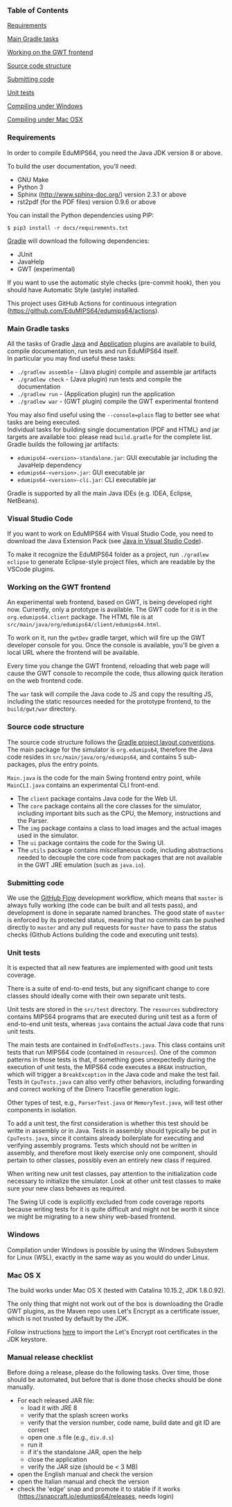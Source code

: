 ### Table of Contents
[Requirements](#requirements)

[Main Gradle tasks](#main-gradle-tasks)

[Working on the GWT frontend](#working-on-the-gwt-frontend)

[Source code structure](#source-code-structure)

[Submitting code](#submitting-code)

[Unit tests](#unit-tests)

[Compiling under Windows](#windows)

[Compiling under Mac OSX](#mac-os-x)

### Requirements

In order to compile EduMIPS64, you need the Java JDK version 8 or above.

To build the user documentation, you'll need:
- GNU Make
- Python 3
- Sphinx (http://www.sphinx-doc.org/) version 2.3.1 or above
- rst2pdf (for the PDF files) version 0.9.6 or above

You can install the Python dependencies using PIP:

```
$ pip3 install -r docs/requirements.txt
```

[Gradle](https://gradle.org/) will download the following dependencies:
- JUnit
- JavaHelp
- GWT (experimental)

If you want to use the automatic style checks (pre-commit hook), then you
should have Automatic Style (astyle) installed.

This project uses GitHub Actions for continuous integration
(https://github.com/EduMIPS64/edumips64/actions).

### Main Gradle tasks

All the tasks of Gradle 
[Java](https://docs.gradle.org/current/userguide/java_plugin.html#sec:java_tasks) and 
[Application](https://docs.gradle.org/current/userguide/application_plugin.html#sec:application_tasks) 
plugins are available to build,
compile documentation, run tests and run EduMIPS64 itself.  
In particular you may find useful these tasks:

 * `./gradlew assemble` - (Java plugin) compile and assemble jar artifacts 
 * `./gradlew check` - (Java plugin) run tests and compile the documentation
 * `./gradlew run` - (Application plugin) run the application
 * `./gradlew war` - (GWT plugin) compile the GWT experimental frontend

You may also find useful using the `--console=plain` flag to better see what tasks 
are being executed.  
Individual tasks for building single documentation (PDF and HTML) and jar targets 
are available too: please read `build.gradle` for the complete list.  
Gradle builds the following jar artifacts:

 - `edumips64-<version>-standalone.jar`: GUI executable jar including the JavaHelp dependency
 - `edumips64-<version>.jar`: GUI executable jar
 - `edumips64-<version>-cli.jar`: CLI executable jar 

Gradle is supported by all the main Java IDEs (e.g. IDEA, Eclipse, NetBeans).


### Visual Studio Code

If you want to work on EduMIPS64 with Visual Studio Code, you need to download the Java Extension Pack
(see [Java in Visual Studio Code](https://code.visualstudio.com/docs/languages/java)).

To make it recognize the EduMIPS64 folder as a project, run `./gradlew eclipse` to generate
Eclipse-style project files, which are readable by the VSCode plugins.

### Working on the GWT frontend

An experimental web frontend, based on GWT, is being developed right now.
Currently, only a prototype is available. The GWT code for it is in the
`org.edumips64.client` package. The HTML file is at
`src/main/java/org/edumips64/client/edumips64.html`.

To work on it, run the `gwtDev` gradle target, which will fire up the GWT
developer console for you. Once the console is available, you'll be given a
local URL where the frontend will be available.

Every time you change the GWT frontend, reloading that web page will cause the
GWT console to recompile the code, thus allowing quick iteration on the web
frontend code.

The `war` task will compile the Java code to JS and copy the resulting JS, including
the static resources needed for the prototype frontend, to the `build/gwt/war`
directory.

### Source code structure

The source code structure follows the [Gradle project layout conventions](https://docs.gradle.org/current/userguide/java_plugin.html#N152C8).
The main package for the simulator is `org.edumips64`, therefore the Java code
resides in `src/main/java/org/edumips64`, and contains 5 sub-packages, plus
the entry points.

`Main.java` is the code for the main Swing frontend entry point, while `MainCLI.java`
contains an experimental CLI front-end.

* The `client` package contains Java code for the Web UI. 
* The `core` package contains all the core classes for the simulator, including
  important bits such as the CPU, the Memory, instructions and the Parser.
* The `img` package contains a class to load images and the actual images used
  in the simulator.
* The `ui` package contains the code for the Swing UI.
* The `utils` package contains miscellaneous code, including abstractions needed
  to decouple the core code from packages that are not available in the GWT
  JRE emulation (such as `java.io`).

### Submitting code

We use the [GitHub Flow](http://scottchacon.com/2011/08/31/github-flow.html)
development workflow, which means that `master` is always fully working
(the code can be built and all tests pass), and development is done in separate
named branches. The good state of `master` is enforced by its protected
status, meaning that no commits can be pushed directly to `master` and any
pull requests for `master` have to pass the status checks (Github Actions building
the code and executing unit tests).

### Unit tests

It is expected that all new features are implemented with good unit tests coverage.

There is a suite of end-to-end tests, but any significant change to core classes
should ideally come with their own separate unit tests.

Unit tests are stored in the `src/test` directory. The `resources`
subdirectory contains MIPS64 programs that are executed during unit test as a
form of end-to-end unit tests, whereas `java` contains the actual Java code
that runs unit tests.

The main tests are contained in `EndToEndTests.java`. This class contains unit
tests that run MIPS64 code (contained in `resources`).  One of the common
patterns in those tests is that, if something goes unexpectedly during the
execution of unit tests, the MIPS64 code executes a `BREAK` instruction, which
will trigger a `BreakException` in the Java code and make the test fail. Tests
in `CpuTests.java` can also verify other behaviors, including forwarding and
correct working of the Dinero Tracefile generation logic.

Other types of test, e.g., `ParserTest.java` or `MemoryTest.java`, will test
other components in isolation.

To add a unit test, the first consideration is whether this test should be
writte in assembly or in Java. Tests in assembly should typically be put in
`CpuTests.java`, since it contains already boilerplate for executing and
verifying assembly programs. Tests which should not be written in assembly,
and therefore most likely exercise only one component, should pertain to other
classes, possibly even an entirely new class if required.

When writing new unit test classes, pay attention to the initialization code
necessary to initialize the simulator. Look at other unit test classes to make
sure your new class behaves as required.

The Swing UI code is explicitly excluded from code coverage reports because
writing tests for it is quite difficult and might not be worth it since we
might be migrating to a new shiny web-based frontend.

### Windows

Compilation under Windows is possible by using the Windows Subsystem for Linux
(WSL), exactly in the same way as you would do under Linux.

### Mac OS X

The build works under Mac OS X (tested with Catalina 10.15.2, JDK 1.8.0.92).

The only thing that might not work out of the box is downloading the Gradle GWT
plugins, as the Maven repo uses Let's Encrypt as a certificate issuer, which
is not trusted by default by the JDK.

Follow instructions [here](https://dev.cloudburo.net/2018/06/03/install-letsencrypt-certificate-in-the-java-jdk-keystore-on-osx.html) to import the Let's Encrypt root certificates in the JDK keystore.

### Manual release checklist

Before doing a release, please do the following tasks. Over time, those should
be automated, but before that is done those checks should be done manually.

- For each released JAR file:
  - load it with JRE 8
  - verify that the splash screen works
  - verify that the version number, code name, build date and git ID are correct
  - open one .s file (e.g., `div.d.s`)
  - run it
  - if it's the standalone JAR, open the help
  - close the application
  - verify the JAR size (should be < 3 MB)
- open the English manual and check the version
- open the Italian manual and check the version
- check the 'edge' snap and promote it to stable if it works (https://snapcraft.io/edumips64/releases, needs login)
